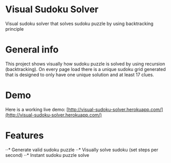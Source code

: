 # Visual Sudoku Solver
Visual sudoku solver that solves sudoku puzzle by using backtracking principle

# General info
This project shows visually how sudoku puzzle is solved by using recursion (backtracking). On every page load there is a unique sudoku grid generated that is designed to only have one unique solution and at least 17 clues.

# Demo
Here is a working live demo: [http://visual-sudoku-solver.herokuapp.com/](http://visual-sudoku-solver.herokuapp.com/)

# Features
⋅⋅* Generate valid sudoku puzzle
⋅⋅* Visually solve sudoku (set steps per second)
⋅⋅* Instant sudoku puzzle solve


